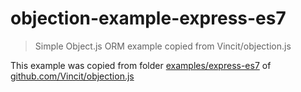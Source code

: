 # objection-example-express-es7
> Simple Object.js ORM example copied from Vincit/objection.js

This example was copied from folder [examples/express-es7](https://github.com/Vincit/objection.js/tree/master/examples/express-es7) of [github.com/Vincit/objection.js](https://github.com/Vincit/objection.js)
